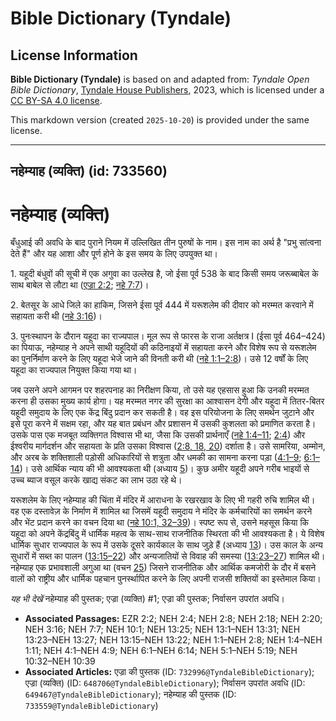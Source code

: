 # Bible Dictionary (Tyndale)

## License Information

**Bible Dictionary (Tyndale)** is based on and adapted from: _Tyndale Open Bible Dictionary_, [Tyndale House Publishers](https://tyndaleopenresources.com/), 2023, which is licensed under a [CC BY-SA 4.0 license](https://creativecommons.org/licenses/by-sa/4.0/legalcode.en).

This markdown version (created `2025-10-20`) is provided under the same license.



--------------------------------

## नहेम्याह (व्यक्ति) (id: 733560)

नहेम्याह (व्यक्ति)
==================

बँधुआई की अवधि के बाद पुराने नियम में उल्लिखित तीन पुरुषों के नाम। इस नाम का अर्थ है "प्रभु सांत्वना देते हैं" और यह आशा और पूर्ण होने के इस समय के लिए उपयुक्त था।

1\. यहूदी बंधुवों की सूची में एक अगुवा का उल्लेख है, जो ईसा पूर्व 538 के बाद किसी समय जरूब्बाबेल के साथ बाबेल से लौटा था ([एज्रा 2:2](https://ref.ly/Ezra2:2); [नहे 7:7](https://ref.ly/Neh7:7))।

2\. बेतसूर के आधे जिले का हाकिम, जिसने ईसा पूर्व 444 में यरूशलेम की दीवार को मरम्मत करवाने में सहायता करी थी ([नहे 3:16](https://ref.ly/Neh3:16))।

3\. पुनःस्थापन के दौरान यहूदा का राज्यपाल। मूल रूप से फारस के राजा अर्तक्षत्र I (ईसा पूर्व 464–424\) का पियाऊ, नहेम्याह ने अपने साथी यहूदियों की कठिनाइयों में सहायता करने और विशेष रूप से यरूशलेम का पुनर्निर्माण करने के लिए यहूदा भेजे जाने की विनती करी थी ([नहे 1:1–2:8](https://ref.ly/Neh1:1-Neh2:8))। उसे 12 वर्षों के लिए यहूदा का राज्यपाल नियुक्त किया गया था।

जब उसने अपने आगमन पर शहरपनाह का निरीक्षण किया, तो उसे यह एहसास हुआ कि उनकी मरम्मत करना ही उसका मुख्य कार्य होगा। यह मरम्मत नगर की सुरक्षा का आश्वासन देगी और यहूदा में तितर\-बितर यहूदी समुदाय के लिए एक केंद्र बिंदु प्रदान कर सकती है। वह इस परियोजना के लिए समर्थन जुटाने और इसे पूरा करने में सक्षम रहा, और यह बात प्रबंधन और प्रशासन में उसकी कुशलता को प्रमाणित करता है। उसके पास एक मजबूत व्यक्तिगत विश्वास भी था, जैसा कि उसकी प्रार्थनाएँ ([नहे 1:4–11](https://ref.ly/Neh1:4-Neh1:11); [2:4](https://ref.ly/Neh2:4)) और ईश्वरीय मार्गदर्शन और सहायता के प्रति उसका विश्वास ([2:8, 18, 20](https://ref.ly/Neh2:8,Neh2:18,Neh2:20)) दर्शाता है। उसे सामरिया, अम्मोन, और अरब के शक्तिशाली पड़ोसी अधिकारियों से शत्रुता और धमकी का सामना करना पड़ा ([4:1–9](https://ref.ly/Neh4:1-Neh4:9); [6:1–14](https://ref.ly/Neh6:1-Neh6:14))। उसे आर्थिक न्याय की भी आवश्यकता थी (अध्याय [5](https://ref.ly/Neh5:1-Neh5:19))। कुछ अमीर यहूदी अपने गरीब भाइयों से उच्च ब्याज वसूल करके खाद्य संकट का लाभ उठा रहे थे।

यरूशलेम के लिए नहेम्याह की चिंता में मंदिर में आराधना के रखरखाव के लिए भी गहरी रुचि शामिल थी। वह एक दस्तावेज़ के निर्माण में शामिल था जिसमें यहूदी समुदाय ने मंदिर के कर्मचारियों का समर्थन करने और भेंट प्रदान करने का वचन दिया था ([नहे 10:1, 32–39](https://ref.ly/Neh10:1,Neh10:32-Neh10:39))। स्पष्ट रूप से, उसने महसूस किया कि यहूदा को अपने केंद्रबिंदु में धार्मिक महत्व के साथ\-साथ राजनीतिक स्थिरता की भी आवश्यकता है। ये विशेष धार्मिक सुधार राज्यपाल के रूप में उसके दूसरे कार्यकाल के साथ जुड़े हैं (अध्याय [13](https://ref.ly/Neh13:1-Neh13:31))। उस काल के अन्य सुधारों में सब्त का पालन ([13:15–22](https://ref.ly/Neh13:15-Neh13:22)) और अन्यजातियों से विवाह की समस्या ([13:23–27](https://ref.ly/Neh13:23-Neh13:27)) शामिल थी। नहेम्याह एक प्रभावशाली अगुआ था (वचन [25](https://ref.ly/Neh13:25)) जिसने राजनीतिक और आर्थिक कमजोरी के दौर में बसने वालों को राष्ट्रीय और धार्मिक पहचान पुनर्स्थापित करने के लिए अपनी राजसी शक्तियों का इस्तेमाल किया।

*यह भी देखें* नहेम्याह की पुस्तक; एज्रा (व्यक्ति) \#1; एज्रा की पुस्तक; निर्वासन उपरांत अवधि।

* **Associated Passages:** EZR 2:2; NEH 2:4; NEH 2:8; NEH 2:18; NEH 2:20; NEH 3:16; NEH 7:7; NEH 10:1; NEH 13:25; NEH 13:1–NEH 13:31; NEH 13:23–NEH 13:27; NEH 13:15–NEH 13:22; NEH 1:1–NEH 2:8; NEH 1:4–NEH 1:11; NEH 4:1–NEH 4:9; NEH 6:1–NEH 6:14; NEH 5:1–NEH 5:19; NEH 10:32–NEH 10:39
* **Associated Articles:** एज्रा की पुस्तक (ID: `732996@TyndaleBibleDictionary`); एज्रा (व्यक्ति) (ID: `648706@TyndaleBibleDictionary`); निर्वासन उपरांत अवधि (ID: `649467@TyndaleBibleDictionary`); नहेम्याह की पुस्तक (ID: `733559@TyndaleBibleDictionary`)

